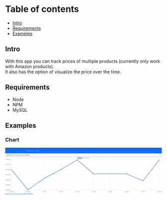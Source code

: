 # Table of contents

- [Intro](#intro)
- [Requirements](#requirements)
- [Examples](#examples)

## Intro <a name="intro"></a>

With this app you can track prices of multiple products (currently only work with Amazon products). <br/>
It also has the option of visualize the price over the time.

## Requirements <a name="requirements"></a>

- Node
- NPM
- MySQL

## Examples <a name="examples"></a>

### Chart

![chart example](https://github.com/Diego-lvan/price-tracker/blob/master/example/chart.jpg)
